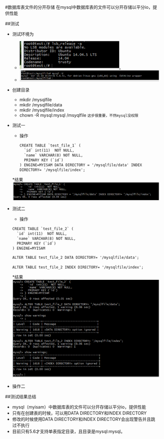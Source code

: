 #数据库表文件的分开存储
在mysql中数据库表的文件可以分开存储以平分io，提供性能

##测试
* 测试环境为
  * ![image](https://github.com/mywoogle/mysql-note/blob/master/image/1.png)。
  * ![image](https://github.com/mywoogle/mysql-note/blob/master/image/3.png)
* 创建目录
    * mkdir /mysqlfile
    * mkdir /mysqlfile/data
    * mkdir /mysqlfile/index
    * chown -R mysql:mysql /msyqlfile   `这步很重要，不然mysql没权限`
    
* 测试一
    * 操作

        ```mysql
        CREATE TABLE `test_file_1` (
          `id` int(11)  NOT NULL,
          `name` VARCHAR(8) NOT NULL,
          PRIMARY KEY (`id`)
        ) ENGINE=MYISAM DATA DIRECTORY = '/mysqlfile/data' INDEX DIRECTORY= '/mysqlfile/index';
        ```
        
    *结果
    ![image](https://github.com/mywoogle/mysql-note/blob/master/image/1/1.png)
    
    
* 测试二
    * 操作

    ```mysql
    CREATE TABLE `test_file_2` (
      `id` int(11)  NOT NULL,
      `name` VARCHAR(8) NOT NULL,
      PRIMARY KEY (`id`)
    ) ENGINE=MYISAM
    ```
    
    ```mysql
    ALTER TABLE test_file_2 DATA DIRECTORY= '/mysqlfile/data';
    
    ALTER TABLE test_file_2 INDEX DIRECTORY= '/mysqlfile/index';
    
    ```
    *结果
    ![image](https://github.com/mywoogle/mysql-note/blob/master/image/2/2.png)

* 操作二

##测试结果总结
* mysql（myisam）中数据库表的文件可以分开存储以平分io，提供性能
* 只有在创建表的时候，可以用DATA DIRECTORY和INDEX DIRECTORY
* 修改的时候使用DATA DIRECTORY和INDEX DIRECTORY会出现警告并且跳过不执行
* 目前只有5.6才支持单表指定目录，且目录是mysql:mysql。
